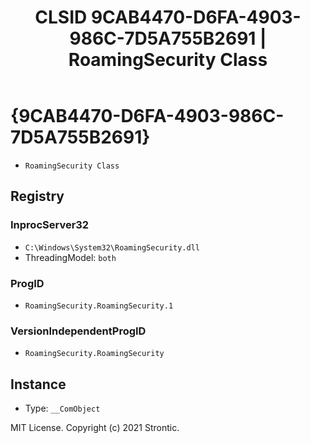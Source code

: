 ﻿---
title: "CLSID 9CAB4470-D6FA-4903-986C-7D5A755B2691 | RoamingSecurity Class"
excerpt: What is COM-Object CLSID 9CAB4470-D6FA-4903-986C-7D5A755B2691?
---

# {9CAB4470-D6FA-4903-986C-7D5A755B2691}

* `RoamingSecurity Class`

## Registry


### InprocServer32

* `C:\Windows\System32\RoamingSecurity.dll`
* ThreadingModel: `both`

### ProgID

* `RoamingSecurity.RoamingSecurity.1`

### VersionIndependentProgID

* `RoamingSecurity.RoamingSecurity`

## Instance

* Type: `__ComObject`

MIT License. Copyright (c) 2021 Strontic.



